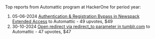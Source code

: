 Top reports from Automattic program at HackerOne for period year:

1. 05-06-2024 [Authentication & Registration Bypass in Newspack Extended Access](https://hackerone.com/reports/2536758) to Automattic - 49 upvotes, $49
2. 30-10-2024 [Open redirect via redirect_to parameter in tumblr.com](https://hackerone.com/reports/2812583) to Automattic - 47 upvotes, $47
